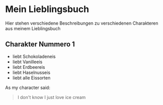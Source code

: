 # Mein Lieblingsbuch
Hier stehen verschiedene Beschreibungen zu verschiedenen Charakteren aus meinem Lieblingsbuch
## Charakter Nummero 1
* liebt Schokoladeneis
* liebt Vanilleeis
* liebt Erdbeereis
* liebt Haselnusseis
* liebt alle Eissorten

As my character said:
> I don't know
> I just love ice cream

